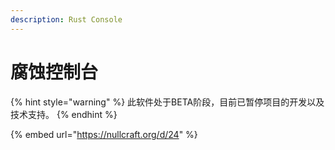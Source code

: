 ```yaml
---
description: Rust Console
---
```


# 腐蚀控制台

{% hint style="warning" %}
此软件处于BETA阶段，目前已暂停项目的开发以及技术支持。
{% endhint %}

{% embed url="https://nullcraft.org/d/24" %}

